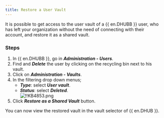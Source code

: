 ```yaml
---
title: Restore a User Vault
---
```


It is possible to get access to the user vault of a {{ en.DHUBB }} user, who has left your organization without the need of connecting with their account, and restore it as a shared vault.

### Steps

1. In {{ en.DHUBB }}, go in ***Administration - Users***.
1. Find and ***Delete*** the user by clicking on the recycling bin next to his vault.
1. Click on ***Administration - Vaults***.
1. In the filtering drop down menus;
   - ***Type***: select ***User vault***.
   - ***Status***: select ***Deleted***.  
   ![!!KB4853.png](https://webdevolutions.azureedge.net/docs/en/kb/KB4853.png)
1. Click ***Restore as a Shared Vault*** button.  

You can now view the restored vault in the vault selector of {{ en.DHUB }}.
